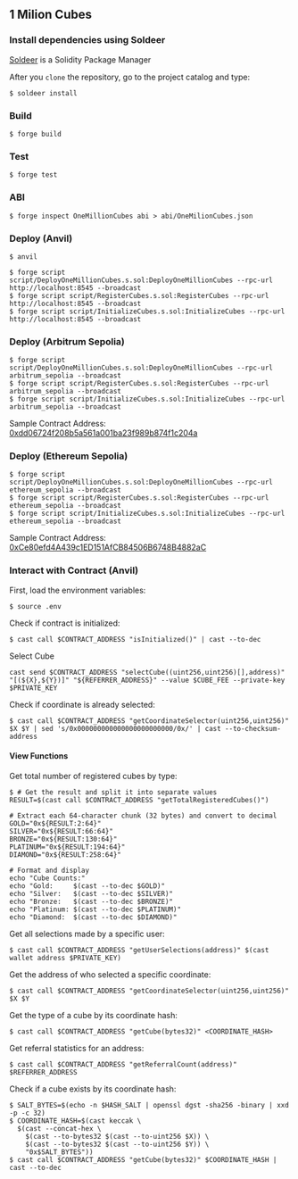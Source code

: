 ## 1 Milion Cubes

### Install dependencies using Soldeer

[Soldeer](https://soldeer.xyz/) is a Solidity Package Manager

After you `clone` the repository, go to the project catalog and type:

```shell
$ soldeer install
```

### Build

```shell
$ forge build
```

### Test

```shell
$ forge test
```

### ABI

```shell
$ forge inspect OneMillionCubes abi > abi/OneMilionCubes.json
```

### Deploy (Anvil)

```shell
$ anvil
```

```shell
$ forge script script/DeployOneMillionCubes.s.sol:DeployOneMillionCubes --rpc-url http://localhost:8545 --broadcast
$ forge script script/RegisterCubes.s.sol:RegisterCubes --rpc-url http://localhost:8545 --broadcast
$ forge script script/InitializeCubes.s.sol:InitializeCubes --rpc-url http://localhost:8545 --broadcast
```

### Deploy (Arbitrum Sepolia)

```shell
$ forge script script/DeployOneMillionCubes.s.sol:DeployOneMillionCubes --rpc-url arbitrum_sepolia --broadcast
$ forge script script/RegisterCubes.s.sol:RegisterCubes --rpc-url arbitrum_sepolia --broadcast
$ forge script script/InitializeCubes.s.sol:InitializeCubes --rpc-url arbitrum_sepolia --broadcast
```

Sample Contract Address: [0xdd06724f208b5a561a001ba23f989b874f1c204a](https://sepolia.arbiscan.io/address/0xdd06724f208b5a561a001ba23f989b874f1c204a)

### Deploy (Ethereum Sepolia)

```shell
$ forge script script/DeployOneMillionCubes.s.sol:DeployOneMillionCubes --rpc-url ethereum_sepolia --broadcast
$ forge script script/RegisterCubes.s.sol:RegisterCubes --rpc-url ethereum_sepolia --broadcast
$ forge script script/InitializeCubes.s.sol:InitializeCubes --rpc-url ethereum_sepolia --broadcast
```

Sample Contract Address: [0xCe80efd4A439c1ED151AfCB84506B6748B4882aC](https://sepolia.etherscan.io/address/0xCe80efd4A439c1ED151AfCB84506B6748B4882aC)

### Interact with Contract (Anvil)

First, load the environment variables:
```shell
$ source .env
```

Check if contract is initialized:
```shell
$ cast call $CONTRACT_ADDRESS "isInitialized()" | cast --to-dec
```

Select Cube
```shell
cast send $CONTRACT_ADDRESS "selectCube((uint256,uint256)[],address)" "[(${X},${Y})]" "${REFERRER_ADDRESS}" --value $CUBE_FEE --private-key $PRIVATE_KEY
```

Check if coordinate is already selected:
```shell
$ cast call $CONTRACT_ADDRESS "getCoordinateSelector(uint256,uint256)" $X $Y | sed 's/0x000000000000000000000000/0x/' | cast --to-checksum-address
```

#### View Functions
Get total number of registered cubes by type:
```shell
$ # Get the result and split it into separate values
RESULT=$(cast call $CONTRACT_ADDRESS "getTotalRegisteredCubes()")

# Extract each 64-character chunk (32 bytes) and convert to decimal
GOLD="0x${RESULT:2:64}"
SILVER="0x${RESULT:66:64}"
BRONZE="0x${RESULT:130:64}"
PLATINUM="0x${RESULT:194:64}"
DIAMOND="0x${RESULT:258:64}"

# Format and display
echo "Cube Counts:"
echo "Gold:     $(cast --to-dec $GOLD)"
echo "Silver:   $(cast --to-dec $SILVER)"
echo "Bronze:   $(cast --to-dec $BRONZE)"
echo "Platinum: $(cast --to-dec $PLATINUM)"
echo "Diamond:  $(cast --to-dec $DIAMOND)"
```

Get all selections made by a specific user:
```shell
$ cast call $CONTRACT_ADDRESS "getUserSelections(address)" $(cast wallet address $PRIVATE_KEY)
```

Get the address of who selected a specific coordinate:
```shell
$ cast call $CONTRACT_ADDRESS "getCoordinateSelector(uint256,uint256)" $X $Y
```

Get the type of a cube by its coordinate hash:
```shell
$ cast call $CONTRACT_ADDRESS "getCube(bytes32)" <COORDINATE_HASH>
```

Get referral statistics for an address:
```shell
$ cast call $CONTRACT_ADDRESS "getReferralCount(address)" $REFERRER_ADDRESS
```

Check if a cube exists by its coordinate hash:
```shell
$ SALT_BYTES=$(echo -n $HASH_SALT | openssl dgst -sha256 -binary | xxd -p -c 32)
$ COORDINATE_HASH=$(cast keccak \
  $(cast --concat-hex \
    $(cast --to-bytes32 $(cast --to-uint256 $X)) \
    $(cast --to-bytes32 $(cast --to-uint256 $Y)) \
    "0x$SALT_BYTES"))
$ cast call $CONTRACT_ADDRESS "getCube(bytes32)" $COORDINATE_HASH | cast --to-dec
```